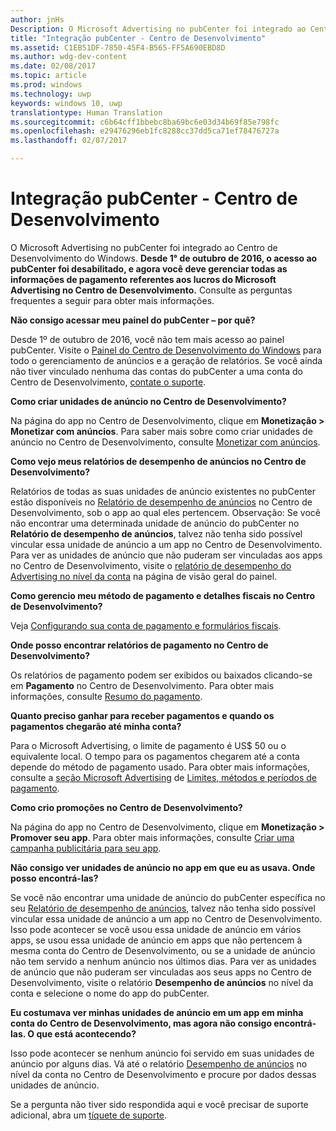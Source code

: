 ```yaml
---
author: jnHs
Description: O Microsoft Advertising no pubCenter foi integrado ao Centro de Desenvolvimento do Windows.
title: "Integração pubCenter - Centro de Desenvolvimento"
ms.assetid: C1EB51DF-7850-45F4-B565-FF5A690EBD8D
ms.author: wdg-dev-content
ms.date: 02/08/2017
ms.topic: article
ms.prod: windows
ms.technology: uwp
keywords: windows 10, uwp
translationtype: Human Translation
ms.sourcegitcommit: c6b64cff1bbebc8ba69bc6e03d34b69f85e798fc
ms.openlocfilehash: e29476296eb1fc8288cc37dd5ca71ef78476727a
ms.lasthandoff: 02/07/2017

---
```


# <a name="pubcenter-dev-center-integration"></a>Integração pubCenter - Centro de Desenvolvimento

O Microsoft Advertising no pubCenter foi integrado ao Centro de Desenvolvimento do Windows. **Desde 1° de outubro de 2016, o acesso ao pubCenter foi desabilitado, e agora você deve gerenciar todas as informações de pagamento referentes aos lucros do Microsoft Advertising no Centro de Desenvolvimento.** Consulte as perguntas frequentes a seguir para obter mais informações.

**Não consigo acessar meu painel do pubCenter – por quê?**

Desde 1º de outubro de 2016, você não tem mais acesso ao painel pubCenter. Visite o [Painel do Centro de Desenvolvimento do Windows](https://developer.microsoft.com/dashboard/apps/overview) para todo o gerenciamento de anúncios e a geração de relatórios. Se você ainda não tiver vinculado nenhuma das contas do pubCenter a uma conta do Centro de Desenvolvimento, [contate o suporte](http://go.microsoft.com/fwlink/?LinkId=393643).

**Como criar unidades de anúncio no Centro de Desenvolvimento?**

Na página do app no Centro de Desenvolvimento, clique em **Monetização > Monetizar com anúncios**. Para saber mais sobre como criar unidades de anúncio no Centro de Desenvolvimento, consulte [Monetizar com anúncios](monetize-with-ads.md).

**Como vejo meus relatórios de desempenho de anúncios no Centro de Desenvolvimento?**

Relatórios de todas as suas unidades de anúncio existentes no pubCenter estão disponíveis no [Relatório de desempenho de anúncios](advertising-performance-report.md) no Centro de Desenvolvimento, sob o app ao qual eles pertencem. Observação: Se você não encontrar uma determinada unidade de anúncio do pubCenter no **Relatório de desempenho de anúncios**, talvez não tenha sido possível vincular essa unidade de anúncio a um app no Centro de Desenvolvimento. Para ver as unidades de anúncio que não puderam ser vinculadas aos apps no Centro de Desenvolvimento, visite o [relatório de desempenho do Advertising no nível da conta](advertising-performance-report.md#account-level-advertising-performance-report) na página de visão geral do painel. 

**Como gerencio meu método de pagamento e detalhes fiscais no Centro de Desenvolvimento?**

Veja [Configurando sua conta de pagamento e formulários fiscais](setting-up-your-payout-account-and-tax-forms.md).

**Onde posso encontrar relatórios de pagamento no Centro de Desenvolvimento?**

Os relatórios de pagamento podem ser exibidos ou baixados clicando-se em **Pagamento** no Centro de Desenvolvimento. Para obter mais informações, consulte [Resumo do pagamento](payout-summary.md).

**Quanto preciso ganhar para receber pagamentos e quando os pagamentos chegarão até minha conta?**

Para o Microsoft Advertising, o limite de pagamento é US$ 50 ou o equivalente local. O tempo para os pagamentos chegarem até a conta depende do método de pagamento usado. Para obter mais informações, consulte a [seção Microsoft Advertising](payment-thresholds-methods-and-timeframes.md#microsoft-advertising) de [Limites, métodos e períodos de pagamento](payment-thresholds-methods-and-timeframes.md).

**Como crio promoções no Centro de Desenvolvimento?**

Na página do app no Centro de Desenvolvimento, clique em **Monetização > Promover seu app**. Para obter mais informações, consulte [Criar uma campanha publicitária para seu app](create-an-ad-campaign-for-your-app.md).

**Não consigo ver unidades de anúncio no app em que eu as usava. Onde posso encontrá-las?**

Se você não encontrar uma unidade de anúncio do pubCenter específica no seu [Relatório de desempenho de anúncios](advertising-performance-report.md), talvez não tenha sido possível vincular essa unidade de anúncio a um app no Centro de Desenvolvimento. Isso pode acontecer se você usou essa unidade de anúncio em vários apps, se usou essa unidade de anúncio em apps que não pertencem à mesma conta do Centro de Desenvolvimento, ou se a unidade de anúncio não tem servido a nenhum anúncio nos últimos dias. Para ver as unidades de anúncio que não puderam ser vinculadas aos seus apps no Centro de Desenvolvimento, visite o relatório **Desempenho de anúncios** no nível da conta e selecione o nome do app do pubCenter. 

**Eu costumava ver minhas unidades de anúncio em um app em minha conta do Centro de Desenvolvimento, mas agora não consigo encontrá-las. O que está acontecendo?**

Isso pode acontecer se nenhum anúncio foi servido em suas unidades de anúncio por alguns dias. Vá até o relatório [Desempenho de anúncios](advertising-performance-report.md#account-level-advertising-performance-report) no nível da conta no Centro de Desenvolvimento e procure por dados dessas unidades de anúncio.

Se a pergunta não tiver sido respondida aqui e você precisar de suporte adicional, abra um [tíquete de suporte](http://go.microsoft.com/fwlink/p/?LinkId=733342).



 


